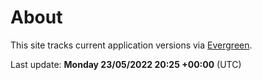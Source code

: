 # About

This site tracks current application versions via [Evergreen](https://stealthpuppy.com/evergreen/).

Last update: **Monday 23/05/2022 20:25 +00:00** (UTC)